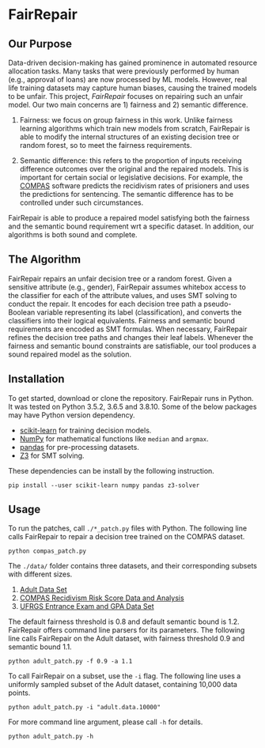 # FairRepair

## Our Purpose

Data-driven decision-making has gained prominence in automated resource allocation tasks. Many tasks that were previously performed by human (e.g., approval of loans) are now processed by ML models. However, real life training datasets may capture human biases, causing the trained models to be unfair. This project, *FairRepair* focuses on repairing such an unfair model. Our two main concerns are 1) fairness and 2) semantic difference.  

1. Fairness: we focus on group fairness in this work. Unlike fairness learning algorithms which train new models from scratch, FairRepair is able to modify the internal structures of an existing decision tree or random forest, so to meet the fairness requirements.

2. Semantic difference: this refers to the proportion of inputs receiving difference outcomes over the original and the repaired models. This is important for certain social or legislative decisions. For example, the [COMPAS](https://en.wikipedia.org/wiki/COMPAS_(software)) software predicts the recidivism rates of prisioners and uses the predictions for sentencing. The semantic difference has to be controlled under such circumstances.  

FairRepair is able to produce a repaired model satisfying both the fairness and the semantic bound requirement wrt a specific dataset. In addition, our algorithms is both sound and complete.

## The Algorithm

FairRepair repairs an unfair decision tree or a random forest. Given a sensitive attribute (e.g., gender), FairRepair assumes whitebox access to the classifier for each of the attribute values, and uses SMT solving to conduct the repair. It encodes for each decision tree path a pseudo-Boolean variable representing its label (classification), and converts the classifiers into their logical equivalents. Fairness and semantic bound requirements are encoded as SMT formulas. When necessary, FairRepair refines the decision tree paths and changes their leaf labels. Whenever the fairness and semantic bound constraints are satisfiable, our tool produces a sound repaired model as the solution.

## Installation

To get started, download or clone the repository. FairRepair runs in Python. It was tested on Python 3.5.2, 3.6.5 and 3.8.10. Some of the below packages may have Python version dependency.

- [scikit-learn](https://scikit-learn.org/stable/) for training decision models.  
- [NumPy](https://numpy.org/) for mathematical functions like `median` and `argmax`.  
- [pandas](https://pandas.pydata.org/) for pre-processing datasets.
- [Z3](https://github.com/Z3Prover/z3) for SMT solving.

These dependencies can be install by the following instruction.

```shell
pip install --user scikit-learn numpy pandas z3-solver
```

## Usage

To run the patches, call `./*_patch.py` files with Python. The following line calls FairRepair to repair a decision tree trained on the COMPAS dataset.

```shell
python compas_patch.py
```

The `./data/` folder contains three datasets, and their corresponding subsets with different sizes.

1. [Adult Data Set](https://archive.ics.uci.edu/ml/datasets/Adult)
2. [COMPAS Recidivism Risk Score Data and Analysis](https://www.propublica.org/datastore/dataset/compas-recidivism-risk-score-data-and-analysis)
3. [UFRGS Entrance Exam and GPA Data Set](https://dataverse.harvard.edu/dataset.xhtml?persistentId=doi:10.7910/DVN/O35FW8)

The default fairness threshold is 0.8 and default semantic bound is 1.2. FairRepair offers command line parsers for its parameters. The following line calls FairRepair on the Adult dataset, with fairness threshold 0.9 and semantic bound 1.1.

```shell
python adult_patch.py -f 0.9 -a 1.1
```

To call FairRepair on a subset, use the `-i` flag. The following line uses a uniformly sampled subset of the Adult dataset, containing 10,000 data points.

```shell
python adult_patch.py -i "adult.data.10000"
```

For more command line argument, please call `-h` for details.

```shell
python adult_patch.py -h
```
